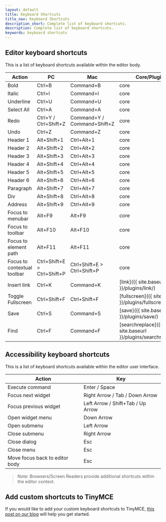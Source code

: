```yaml
---
layout: default
title: Keyboard Shortcuts
title_nav: Keyboard Shortcuts
description_short: Complete list of keyboard shortcuts.
description: Complete list of keyboard shortcuts.
keywords: keyboard shortcuts
---
```


## Editor keyboard shortcuts

This is a list of keyboard shortcuts available within the editor body.

| Action | PC | Mac | Core/Plugin |
|--------|----|-----|-------------|
| Bold | Ctrl+B | Command+B | core |
| Italic | Ctrl+I | Command+I | core |
| Underline | Ctrl+U | Command+U | core |
| Select All | Ctrl+A | Command+A | core |
| Redo | Ctrl+Y / Ctrl+Shift+Z | Command+Y / Command+Shift+Z | core |
| Undo | Ctrl+Z | Command+Z | core |
| Header 1 | Alt+Shift+1 | Ctrl+Alt+1 | core |
| Header 2 | Alt+Shift+2 | Ctrl+Alt+2 | core |
| Header 3 | Alt+Shift+3 | Ctrl+Alt+3 | core |
| Header 4 | Alt+Shift+4 | Ctrl+Alt+4 | core |
| Header 5 | Alt+Shift+5 | Ctrl+Alt+5 | core |
| Header 6 | Alt+Shift+6 | Ctrl+Alt+6 | core |
| Paragraph | Alt+Shift+7 | Ctrl+Alt+7 | core |
| Div | Alt+Shift+8 | Ctrl+Alt+8 | core |
| Address | Alt+Shift+9 | Ctrl+Alt+9 | core |
| Focus to menubar | Alt+F9 | Alt+F9 | core |
| Focus to toolbar | Alt+F10 | Alt+F10 | core |
| Focus to element path | Alt+F11 | Alt+F11 | core |
| Focus to contextual toolbar | Ctrl+Shift+E > Ctrl+Shift+P | Ctrl+Shift+E > Ctrl+Shift+P | core |
| Insert link | Ctrl+K | Command+K | [link]({{ site.baseurl }}/plugins/link/) |
| Toggle Fullscreen | Ctrl+Shift+F | Ctrl+Shift+F | [fullscreen]({{ site.baseurl }}/plugins/fullscreen/) |
| Save | Ctrl+S | Command+S | [save]({{ site.baseurl }}/plugins/save/) |
| Find | Ctrl+F | Command+F | [searchreplace]({{ site.baseurl }}/plugins/searchreplace/) |

## Accessibility keyboard shortcuts

This is a list of keyboard shortcuts available within the editor user interface.

| Action | Key |
|--------|-----|
| Execute command | Enter / Space |
| Focus next widget | Right Arrow / Tab / Down Arrow |
| Focus previous widget | Left Arrow / Shift+Tab / Up Arrow |
| Open widget menu | Down Arrow |
| Open submenu | Left Arrow |
| Close submenu | Right Arrow |
| Close dialog | Esc |
| Close menu | Esc |
| Move focus back to editor body | Esc |

> Note: Browsers/Screen Readers provide additional shortcuts within the editor context.

## Add custom shortcuts to TinyMCE

If you would like to add your custom keyboard shortcuts to TinyMCE, [this post on our blog]({{site.blog}}creating-keyboard-shortcuts-tinymce/) will help you get started.
